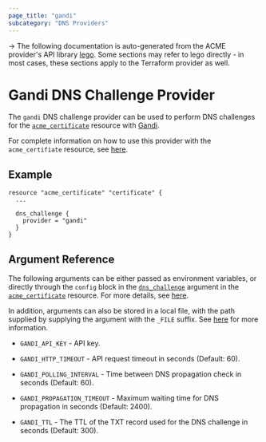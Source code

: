 ```yaml
---
page_title: "gandi"
subcategory: "DNS Providers"
---
```


-> The following documentation is auto-generated from the ACME
provider's API library [lego](https://go-acme.github.io/lego/).  Some
sections may refer to lego directly - in most cases, these sections
apply to the Terraform provider as well.

# Gandi DNS Challenge Provider

The `gandi` DNS challenge provider can be used to perform DNS challenges for
the [`acme_certificate`][resource-acme-certificate] resource with
[Gandi](https://www.gandi.net).

[resource-acme-certificate]: ../resources/certificate.md

For complete information on how to use this provider with the `acme_certifiate`
resource, see [here][resource-acme-certificate-dns-challenges].

[resource-acme-certificate-dns-challenges]: ../resources/certificate.md#using-dns-challenges

## Example

```hcl
resource "acme_certificate" "certificate" {
  ...

  dns_challenge {
    provider = "gandi"
  }
}
```
## Argument Reference

The following arguments can be either passed as environment variables, or
directly through the `config` block in the
[`dns_challenge`][resource-acme-certificate-dns-challenge-arg] argument in the
[`acme_certificate`][resource-acme-certificate] resource. For more details, see
[here][resource-acme-certificate-dns-challenges].

[resource-acme-certificate-dns-challenge-arg]: ../resources/certificate.md#dns_challenge

In addition, arguments can also be stored in a local file, with the path
supplied by supplying the argument with the `_FILE` suffix. See
[here][acme-certificate-file-arg-example] for more information.

[acme-certificate-file-arg-example]: ../resources/certificate.md#using-variable-files-for-provider-arguments

* `GANDI_API_KEY` - API key.

* `GANDI_HTTP_TIMEOUT` - API request timeout in seconds (Default: 60).
* `GANDI_POLLING_INTERVAL` - Time between DNS propagation check in seconds (Default: 60).
* `GANDI_PROPAGATION_TIMEOUT` - Maximum waiting time for DNS propagation in seconds (Default: 2400).
* `GANDI_TTL` - The TTL of the TXT record used for the DNS challenge in seconds (Default: 300).


